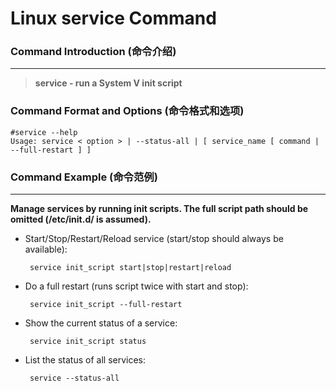 # Linux service Command
### Command Introduction (命令介绍)
-------------------
> **service - run a System V init script**

### Command Format and Options (命令格式和选项)
```
#service --help
Usage: service < option > | --status-all | [ service_name [ command | --full-restart ] ]
```
### Command Example (命令范例)
-------------------
**Manage services by running init scripts.
The full script path should be omitted (/etc/init.d/ is assumed).**

- Start/Stop/Restart/Reload service (start/stop should always be available):

  ` service init_script start|stop|restart|reload`

- Do a full restart (runs script twice with start and stop):

  ` service init_script --full-restart`

- Show the current status of a service:

  ` service init_script status`

- List the status of all services:

  ` service --status-all`
